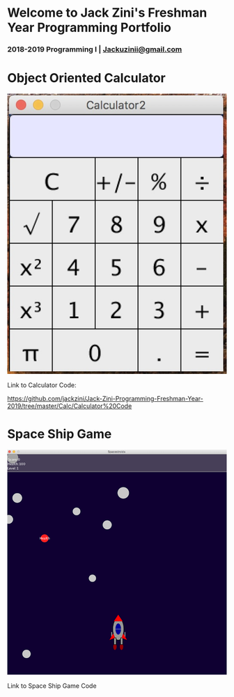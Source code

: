 # Welcome to Jack Zini's Freshman Year Programming Portfolio
### 2018-2019 Programming I | Jackuzinii@gmail.com

# Object Oriented Calculator
![Calculator](https://github.com/jackzini/Jack-Zini-Programming-Freshman-Year-2019/blob/master/Calc/Calculator.jpg?raw=true)

Link to Calculator Code:

https://github.com/jackzini/Jack-Zini-Programming-Freshman-Year-2019/tree/master/Calc/Calculator%20Code

# Space Ship Game
![SpaceShip](https://github.com/jackzini/Jack-Zini-Programming-Freshman-Year-2019/blob/master/SpaceShipGame/Spaceship.png?raw=true)

Link to Space Ship Game Code
